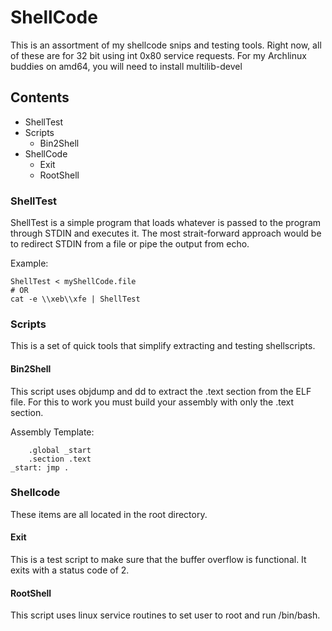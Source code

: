 # ShellCode
This is an assortment of my shellcode snips and testing tools.
Right now, all of these are for 32 bit using int 0x80 service requests.
For my Archlinux buddies on amd64, you will need to install multilib-devel

## Contents
* ShellTest
* Scripts
  * Bin2Shell
* ShellCode
  * Exit
  * RootShell

### ShellTest
ShellTest is a simple program that loads whatever is passed to the program through STDIN and executes it. The most 
strait-forward approach would be to redirect STDIN from a file or pipe the output from echo.

Example:
```
ShellTest < myShellCode.file
# OR
cat -e \\xeb\\xfe | ShellTest
```
### Scripts
This is a set of quick tools that simplify extracting and testing shellscripts.

#### Bin2Shell
This script uses objdump and dd to extract the .text section from the ELF file.
For this to work you must build your assembly with only the .text section.

Assembly Template:
```
	.global _start
	.section .text
_start:	jmp .
```

### Shellcode
These items are all located in the root directory.

#### Exit
This is a test script to make sure that the buffer overflow is functional. It exits with a status code of 2.

#### RootShell
This script uses linux service routines to set user to root and run /bin/bash.